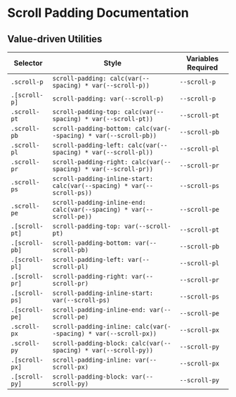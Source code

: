 # Scroll Padding Documentation

## Value-driven Utilities

| Selector       | Style                                                                  | Variables Required |
| -------------- | ---------------------------------------------------------------------- | ------------------ |
| `.scroll-p`    | `scroll-padding: calc(var(--spacing) * var(--scroll-p))`               | `--scroll-p`       |
| `.[scroll-p]`  | `scroll-padding: var(--scroll-p)`                                      | `--scroll-p`       |
| `.scroll-pt`   | `scroll-padding-top: calc(var(--spacing) * var(--scroll-pt))`          | `--scroll-pt`      |
| `.scroll-pb`   | `scroll-padding-bottom: calc(var(--spacing) * var(--scroll-pb))`       | `--scroll-pb`      |
| `.scroll-pl`   | `scroll-padding-left: calc(var(--spacing) * var(--scroll-pl))`         | `--scroll-pl`      |
| `.scroll-pr`   | `scroll-padding-right: calc(var(--spacing) * var(--scroll-pr))`        | `--scroll-pr`      |
| `.scroll-ps`   | `scroll-padding-inline-start: calc(var(--spacing) * var(--scroll-ps))` | `--scroll-ps`      |
| `.scroll-pe`   | `scroll-padding-inline-end: calc(var(--spacing) * var(--scroll-pe))`   | `--scroll-pe`      |
| `.[scroll-pt]` | `scroll-padding-top: var(--scroll-pt)`                                 | `--scroll-pt`      |
| `.[scroll-pb]` | `scroll-padding-bottom: var(--scroll-pb)`                              | `--scroll-pb`      |
| `.[scroll-pl]` | `scroll-padding-left: var(--scroll-pl)`                                | `--scroll-pl`      |
| `.[scroll-pr]` | `scroll-padding-right: var(--scroll-pr)`                               | `--scroll-pr`      |
| `.[scroll-ps]` | `scroll-padding-inline-start: var(--scroll-ps)`                        | `--scroll-ps`      |
| `.[scroll-pe]` | `scroll-padding-inline-end: var(--scroll-pe)`                          | `--scroll-pe`      |
| `.scroll-px`   | `scroll-padding-inline: calc(var(--spacing) * var(--scroll-px))`       | `--scroll-px`      |
| `.scroll-py`   | `scroll-padding-block: calc(var(--spacing) * var(--scroll-py))`        | `--scroll-py`      |
| `.[scroll-px]` | `scroll-padding-inline: var(--scroll-px)`                              | `--scroll-px`      |
| `.[scroll-py]` | `scroll-padding-block: var(--scroll-py)`                               | `--scroll-py`      |
